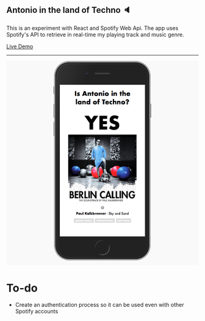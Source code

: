 ## Antonio in the land of Techno 🔈

This is an experiment with React and Spotify Web Api.
The app uses Spotify's API to retrieve in real-time my playing track and music genre.

[Live Demo](https://antoniocosentino.github.io/technoland/)

---

![App Screenshot](https://github.com/antoniocosentino/technoland/blob/master/frontend/src/img/screenshot.png)

# To-do
- Create an authentication process so it can be used even with other Spotify accounts
